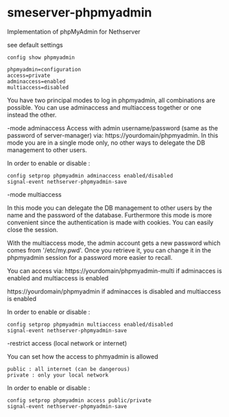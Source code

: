 smeserver-phpmyadmin
====================
Implementation of phpMyAdmin for Nethserver

see default settings

	config show phpmyadmin

	phpmyadmin=configuration
	access=private
	adminaccess=enabled
	multiaccess=disabled

You have two principal modes to log in phpmyadmin, all combinations are possible. 
You can use adminaccess and multiaccess together or one instead the other.

-mode adminaccess
Access with admin username/password (same as the password of server-manager) via: https://yourdomain/phpmyadmin.
In this mode you are in a single mode only, no other ways to delegate the DB management to other users.

In order to enable or disable :

	config setprop phpmyadmin adminaccess enabled/disabled
	signal-event nethserver-phpmyadmin-save

-mode multiaccess

In this mode you can delegate the DB management to other users by the name and the password of the database. 
Furthermore this mode is more convenient since the authentication is made with cookies. You can easily close the session.

With the multiaccess mode, the admin account gets a new password which comes from '/etc/my.pwd'. 
Once you retrieve  it, you can change it in the phpmyadmin session for a password more easier to recall.

You can access via: 
https://yourdomain/phpmyadmin-multi if adminacces is enabled and multiaccess is enabled

https://yourdomain/phpmyadmin if adminacces is disabled and multiaccess is enabled

In order to enable or disable :

	config setprop phpmyadmin multiaccess enabled/disabled
	signal-event nethserver-phpmyadmin-save

-restrict access (local network or internet)

You can set how the access to phmyadmin is allowed

	public : all internet (can be dangerous)
	private : only your local network

In order to enable or disable :

	config setprop phpmyadmin access public/private
	signal-event nethserver-phpmyadmin-save

